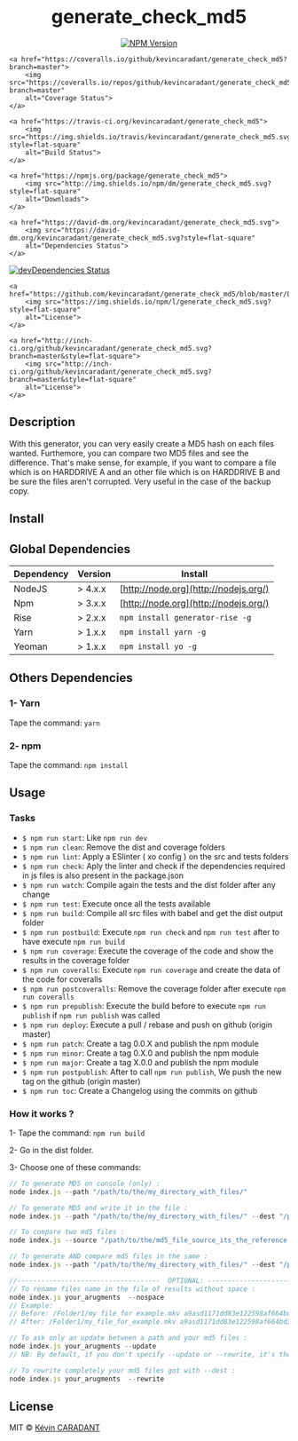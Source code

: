<big><h1 align="center">generate_check_md5</h1></big>

<p align="center">
	<a href="https://npmjs.org/package/generate_check_md5">
		<img src="https://img.shields.io/npm/v/generate_check_md5.svg?style=flat-square"
		alt="NPM Version">
	</a>

	<a href="https://coveralls.io/github/kevincaradant/generate_check_md5?branch=master">
		<img src="https://coveralls.io/repos/github/kevincaradant/generate_check_md5/badge.svg?branch=master"
		alt="Coverage Status">
	</a>

	<a href="https://travis-ci.org/kevincaradant/generate_check_md5">
		<img src="https://img.shields.io/travis/kevincaradant/generate_check_md5.svg?style=flat-square"
		alt="Build Status">
	</a>

	<a href="https://npmjs.org/package/generate_check_md5">
		<img src="http://img.shields.io/npm/dm/generate_check_md5.svg?style=flat-square"
		alt="Downloads">
	</a>

	<a href="https://david-dm.org/kevincaradant/generate_check_md5.svg">
		<img src="https://david-dm.org/kevincaradant/generate_check_md5.svg?style=flat-square"
		alt="Dependencies Status">
	</a>

  <a href="https://david-dm.org/kevincaradant/generate_check_md5/dev-status.svg">
    <img src="https://david-dm.org/kevincaradant/generate_check_md5/dev-status.svg?style=flat-square"
    alt="devDependencies Status">
  </a>

	<a href="https://github.com/kevincaradant/generate_check_md5/blob/master/LICENSE">
		<img src="https://img.shields.io/npm/l/generate_check_md5.svg?style=flat-square"
		alt="License">
	</a>

	<a href="http://inch-ci.org/github/kevincaradant/generate_check_md5.svg?branch=master&style=flat-square">
		<img src="http://inch-ci.org/github/kevincaradant/generate_check_md5.svg?branch=master&style=flat-square"
		alt="License">
	</a>
</p>

<p align="center"><big>

</big></p>

## Description
With this generator, you can very easily create a MD5 hash on each files wanted.
Furthemore, you can compare two MD5 files and see the difference.
That's make sense, for example, if you want to compare a file which is on HARDDRIVE A and an other
file which is on HARDDRIVE B and be sure the files aren't corrupted.
Very useful in the case of the backup copy.

## Install
## Global Dependencies
| Dependency |  Version  | Install                               |
| ---------- | -------   | ------------------------------------- |
| NodeJS     | > 4.x.x   | [http://node.org](http://nodejs.org/) |
| Npm        | > 3.x.x   | [http://node.org](http://nodejs.org/) |
| Rise       | > 2.x.x   | `npm install generator-rise -g`       |
| Yarn       | > 1.x.x   | `npm install yarn -g`                 |
| Yeoman     | > 1.x.x   | `npm install yo -g`                   |

## Others Dependencies
### 1- Yarn
Tape the command: `yarn`

### 2- npm
Tape the command: `npm install`


## Usage
### Tasks
- `$ npm run start`: Like `npm run dev`
- `$ npm run clean`: Remove the dist and coverage folders
- `$ npm run lint`: Apply a ESlinter ( xo config ) on the src and tests folders
- `$ npm run check`: Aply the linter and check if the dependencies required in js files is also present in the package.json
- `$ npm run watch`: Compile again the tests and the dist folder after any change
- `$ npm run test`: Execute once all the tests available
- `$ npm run build`: Compile all src files with babel and get the dist output folder
- `$ npm run postbuild`: Execute `npm run check` and `npm run test` after to have execute `npm run build`
- `$ npm run coverage`: Execute the coverage of the code and show the results in the coverage folder
- `$ npm run coveralls`: Execute `npm run coverage` and create the data of the code for coveralls
- `$ npm run postcoveralls`: Remove the coverage folder after execute `npm run coveralls`
- `$ npm run prepublish`: Execute the build before to execute `npm run publish` if `npm run publish` was called
- `$ npm run deploy`: Execute a pull / rebase and push on github (origin master)
- `$ npm run patch`: Create a tag 0.0.X and publish the npm module
- `$ npm run minor`: Create a tag 0.X.0 and publish the npm module
- `$ npm run major`: Create a tag X.0.0 and publish the npm module
- `$ npm run postpublish`: After to call `npm run publish`, We push the new tag on the github (origin master)
- `$ npm run toc`: Create a Changelog using the commits on github

### How it works ?

1- Tape the command: `npm run build`

2- Go in the dist folder.

3- Choose one of these commands:

```js
// To generate MD5 on console (only) :
node index.js --path "/path/to/the/my_directory_with_files/"

// To generate MD5 and write it in the file :
node index.js --path "/path/to/the/my_directory_with_files/" --dest "/path/to/write/file_md5_results.txt"

// To compare two md5 files :
node index.js --source "/path/to/the/md5_file_source_its_the_reference.txt/" --compare "/path/to/the/md5_file_to_be_compared_with_source_file.txt/"

// To generate AND compare md5 files in the same :
node index.js --path "/path/to/the/my_directory_with_files/" --dest "/path/to/write/file_md5_results.txt" --source "/path/to/the/md5_file_source_its_the_reference.txt/" --compare "/path/to/the/md5_file_to_be_compared_with_source_file.txt/"

//------------------------------------  OPTIONAL: ------------------------------------
// To rename files name in the file of results without space :
node index.js your_arugments  --nospace
// Example:
// Before: /Folder1/my file for example.mkv a9asd1171dd83e122598af664bd3f785)
// After: /Folder1/my_file_for_example.mkv a9asd1171dd83e122598af664bd3f785)

// To ask only an update between a path and your md5 files :
node index.js your_arugments --update
// NB: By default, if you don't specify --update or --rewrite, it's the argument --update which is selected

// To rewrite completely your md5 files got with --dest :
node index.js your_arugments  --rewrite
```

## License

MIT © [Kévin CARADANT](https://github.com/kevincaradant/generate_check_md5)

[npm-url]: https://npmjs.org/package/generate_check_md5
[npm-image]: https://img.shields.io/npm/v/generate_check_md5.svg?style=flat-square

[travis-url]: https://travis-ci.org/kevincaradant/generate_check_md5
[travis-image]: https://img.shields.io/travis/kevincaradant/generate_check_md5.svg?style=flat-square

[coveralls-url]: https://coveralls.io/r/kevincaradant/generate_check_md5
[coveralls-image]: https://img.shields.io/coveralls/kevincaradant/generate_check_md5.svg?style=flat-square

[depstat-url]: https://david-dm.org/kevincaradant/generate_check_md5
[depstat-image]: https://david-dm.org/kevincaradant/generate_check_md5.svg?style=flat-square

[depstat-url]: https://david-dm.org/kevincaradant/generate_check_md5
[depstat-image]: https://david-dm.org/kevincaradant/generate_check_md5/dev-status.svg?style=flat-square
